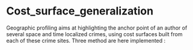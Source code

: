 # Cost_surface_generalization
Geographic profiling aims at highlighting the anchor point of an author of several space and time localized crimes, using cost surfaces built from each of these crime sites. Three method are here implemented :
